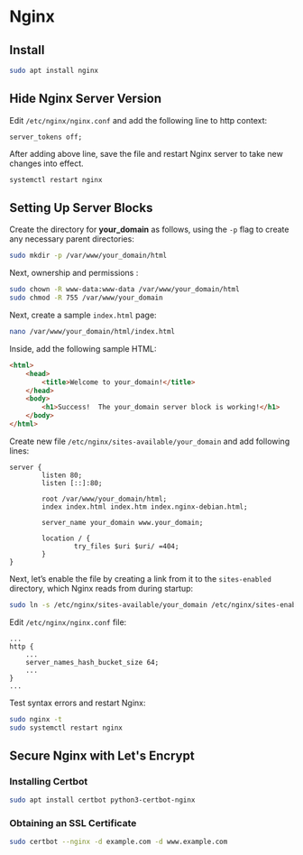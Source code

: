 # Nginx
## Install
```sh
sudo apt install nginx
```

## Hide Nginx Server Version
Edit `/etc/nginx/nginx.conf` and add the following line to http context:
```Nginx
server_tokens off;
```

After adding above line, save the file and restart Nginx server to take new changes into effect.
```sh
systemctl restart nginx
```

## Setting Up Server Blocks
Create the directory for **your_domain** as follows, using the `-p` flag to create any necessary parent directories:
```sh
sudo mkdir -p /var/www/your_domain/html
```

Next, ownership and permissions :
```sh
sudo chown -R www-data:www-data /var/www/your_domain/html
sudo chmod -R 755 /var/www/your_domain
```

Next, create a sample `index.html` page:
```sh
nano /var/www/your_domain/html/index.html
```

Inside, add the following sample HTML:
```html
<html>
    <head>
        <title>Welcome to your_domain!</title>
    </head>
    <body>
        <h1>Success!  The your_domain server block is working!</h1>
    </body>
</html>
```

Create new file `/etc/nginx/sites-available/your_domain` and add following lines:
```nginx
server {
        listen 80;
        listen [::]:80;

        root /var/www/your_domain/html;
        index index.html index.htm index.nginx-debian.html;

        server_name your_domain www.your_domain;

        location / {
                try_files $uri $uri/ =404;
        }
}
```

Next, let’s enable the file by creating a link from it to the `sites-enabled` directory, which Nginx reads from during startup:
```sh
sudo ln -s /etc/nginx/sites-available/your_domain /etc/nginx/sites-enabled/
```

Edit `/etc/nginx/nginx.conf` file:
```nginx
...
http {
    ...
    server_names_hash_bucket_size 64;
    ...
}
...
```

Test syntax errors and restart Nginx:
```sh
sudo nginx -t
sudo systemctl restart nginx
```

## Secure Nginx with Let's Encrypt

### Installing Certbot
```sh
sudo apt install certbot python3-certbot-nginx
```

### Obtaining an SSL Certificate
```sh
sudo certbot --nginx -d example.com -d www.example.com
```
